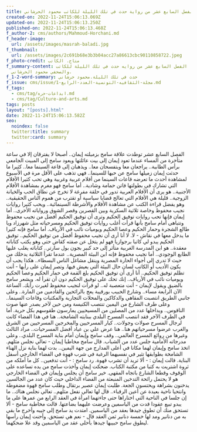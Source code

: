 ```yaml
---
title: الفصل السابع عشر من رواية حدث في تلك الليلة للكاتب محمود الحرشاني
created-on: 2022-11-24T15:06:13.069Z
updated-on: 2022-11-24T15:06:13.250Z
published-on: 2022-11-24T15:06:13.468Z
f_author-2: cms/authors/Mahmoud-Horchani.md
f_header-image:
  url: /assets/images/masrah-baladi.jpg
f_thumbnail:
  url: /assets/images/2c691b68e3b3b04acc27a86613cbc90110858722.jpeg
f_photo-credit: متاح. الكاتب
f_summary-content: تجدون هنا الفصل السابع عشر من روايه حدث في تلك الليلة للكاتب
  والصحفي محمود الحرشاني.
f_1-2-word-summary: حدث في تلك الليلة.محمود حرشاني
f_issue: cms/issue/مجلة-الثقافيه-التونسية-العدد-الرابع-1.md
f_tags:
  - cms/tag/ابداعات-حره.md
  - cms/tag/Culture-and-arts.md
tags: posts
layout: "[posts].html"
date: 2022-11-24T15:06:13.582Z
seo:
  noindex: false
  twitter:title: summary
  twitter:card: summary
---
```

الفصل السابع عشر توطدت علاقة سامح بزميلته إيمان.. أصبحا لا يفترقان إلا في ساعة متأخرة من المساء عندما تعود إيمان إلى بيت عائلتها ويعود سامح إلى المبيت الجامعي برأس الطابية.. يراجعان معا ويتفسحان معا.. ويذهبان إلى قاعة السينما معا.. كثيرا ما حدثت إيمان زميلها سامح عن حبها للسينما.. فهي تذهب على الأقل مرة في الأسبوع لمشاهدة أحدث ما تعرضه قاعات السينما من أفلام عربية وغربية وهي تحب كثيرا الأفلام التي تشارك في بطولتها فاتن حمامة وشادية.. أما سامح فهو مغرم بمشاهدة الأفلام الأجنبية.. هو يرى أن الأفلام العربية تدور في حلقة مفرغة لا تخرج عن نطاق الحب والخيانة الزوجية.. قليلة هي الأفلام التي تعالج قضايا سياسية أو تقترب من هموم الناس الحقيقية.. وهو يفضل قراءة الكتب عن مشاهدة الأفلام والأشرطة السينمائية.. ويحب كثيرا روايات نجيب محفوظ وخاصة ثلاثية السكرية وبين القصرين وقصر الشوق ورواياته الأخرى.. أما إيمان فإنها تحب روايات توفيق الحكيم وترى أن توفيق الحكيم أفضل من نجيب محفوظ وتتباهى أمام سامح بأنها قرأت أغلب روايات توفيق الحكيم ومسرحياته مثل شهرزاد ويا طالع الشجرة وحمار الحكيم وعصا الحكيم ويوميات نائب في الأرياف. أما سامح فإنه كثيرا ما يدخل معها في نقاش - لا. لا أنا أرى أن نجيب محفوظ أفضل من توفيق الحكيم.. توفيق الحكيم يبدو لي كاتبا برجوازيا فهو لم يتخل عن صفته كقاض حتى وهو يكتب كتاباته معقدة.. هو ابن المدرسة الغربية متأثر إلى حد كبير بجون بول سارتر.. كتاباته يغلب عليها الطابع الوجودي.. أما نجيب محفوظ فإنه ابن البيئة المصرية.. عندما تقرأ الثلاثية يدخلك من حيث لا تدري إلى أجواء الحارة المصرية وينقل مشاغل الناس البسطاء.. هكذا يجب أن يكون الأديب أو الكاتب لسان حال البيئة التي يعيش فيها. وتصر إيمان على رأيها - أنت تظلم توفيق الحكيم.. أنا أرى أن توفيق الحكيم بلغ القمة في حمار الحكيم وعصا الحكيم ويوميات نائب في الأرياف.. إنك تحك على توفيق الحكيم دون أن تقرأ له. ويشعر سامح بالضيق ويقول لإيمان - أنت متعصبة له.. لو قرأت لنجيب محفوظ لغيرت رأيك. الساعة الآن الرابعة مساء.. وشارع الحبيب بورقيبة يعج بالرائحين والقادمين من المارة.. وعلى جانبي الطريق انتصبت المقاهي والدكاكين والمحلات التجارية والمكتبات وقاعات السينما.. وعلى طرف الشارع من اليمين تنتصب الكنيسة ومن حين لآخر يصدر عنها صوت الناقوس.. ويداخلها عدد من المصلين من المسيحيين يمارسون طقوسهم بكل حرية. أما في الطرف الآخر فقد انتصب المسرح البلدي ببنايته الشامخة.. هنا في هذا الفضاء كانت لرجال المسرح صولات وجولات.. كبار المسرحيين والمخرجين المسرحيين من الشرق والغرب عرضوا مسرحياتهم هنا.. هنا عرض علي بن عياد أفضل المسرحيات.. مراد الثالث وغيرها من روائع المسرح العالمي.. وقف سامح وإيمان أمام بناية المسرح البلدي.. وعلى مدرجاته الأمامية جلس عدد من الشباب. قال سامح مخاطبا إيمان - تعالي نجلس مثلهم. اتخذ سامح وإيمان لهما مكانا في أعلى المدارج من جهة اليمين.. بدت لهما بناية نزل الهناء الشامخة بطوابقها تثير في نفسيهما الرغبة في شرب قهوة في الفضاء الخارجي أسفل البناية. قالت إيمان : - ألا تريد أن تشرب قهوة. رد سامح : - أنت تدفعين.. كل ما أملكه من ثروة اشتريت به كتبا من مكتبة الكتاب. ضحكت إيمان وأخذت سامح من يده تساعده على الوقوف وقطعا الشارع باتجاه المقهى. خير سامح أن يجلس وإيمان في الفضاء الخارجي هو لا يحتمل رائحة التدخين المنبعثة من الفضاء الداخلي حيث كان عدد من الجالسين يدخنون بشراهة ويحتسون الجعة. طلبت إيمان عصير برتقال وطلب سامح قهوة مضغوطة وانتحيا ناحية بعيدة عن أعين الرقباء.. قال لها تعالي نفعل مثلهم.. تعالي نجلس هناك.. ما إن جلسا في الناحية التي اختاراها حتى جاءتهما امرأة في العقد الرابع من عمرها على ما يبدو تبيع عقودا قدت من الياسمين وعرضت عليهما بضاعتها. قالت مخاطبة سامح - ألا تستحق منك أن تطوق جيدها بعقد من الياسمين. امتدت يد سامح إلى جيبه وأخرج ما بقي به من دنانير ومد لها خمسة دنانير ثمن العقد قال - نعم هي تستحق. وأحنت إيمان رأسها ليطوق سامح حبيبها جيدها بأحلى عقد من الياسمين وقد علا ضحكهما.